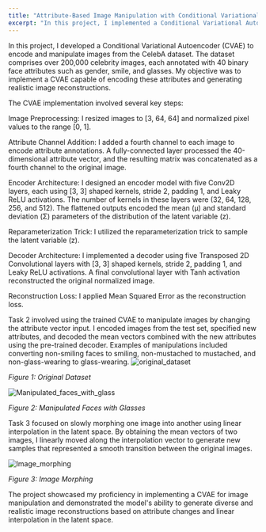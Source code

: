 ```yaml
---
title: "Attribute-Based Image Manipulation with Conditional Variational Autoencoder"
excerpt: "In this project, I implemented a Conditional Variational Autoencoder (CVAE) to encode and manipulate images from the CelebA dataset, comprising over 200,000 celebrity images with 40 face attributes. The CVAE, designed with specific preprocessing steps, encoder architecture, and decoder components, aimed to generate realistic reconstructions while considering attribute changes. Tasks included manipulating images based on attribute vectors and smoothly morphing between two images through linear interpolation in the latent space, showcasing the model's versatility in image generation and manipulation.<br/>"
---
```


In this project, I developed a Conditional Variational Autoencoder (CVAE) to encode and manipulate images from the CelebA dataset. The dataset comprises over 200,000 celebrity images, each annotated with 40 binary face attributes such as gender, smile, and glasses. My objective was to implement a CVAE capable of encoding these attributes and generating realistic image reconstructions.

The CVAE implementation involved several key steps:

Image Preprocessing: I resized images to [3, 64, 64] and normalized pixel values to the range [0, 1].

Attribute Channel Addition: I added a fourth channel to each image to encode attribute annotations. A fully-connected layer processed the 40-dimensional attribute vector, and the resulting matrix was concatenated as a fourth channel to the original image.

Encoder Architecture: I designed an encoder model with five Conv2D layers, each using [3, 3] shaped kernels, stride 2, padding 1, and Leaky ReLU activations. The number of kernels in these layers were (32, 64, 128, 256, and 512). The flattened outputs encoded the mean (µ) and standard deviation (Σ) parameters of the distribution of the latent variable (z).

Reparameterization Trick: I utilized the reparameterization trick to sample the latent variable (z).

Decoder Architecture: I implemented a decoder using five Transposed 2D Convolutional layers with [3, 3] shaped kernels, stride 2, padding 1, and Leaky ReLU activations. A final convolutional layer with Tanh activation reconstructed the original normalized image.

Reconstruction Loss: I applied Mean Squared Error as the reconstruction loss.

Task 2 involved using the trained CVAE to manipulate images by changing the attribute vector input. I encoded images from the test set, specified new attributes, and decoded the mean vectors combined with the new attributes using the pre-trained decoder. Examples of manipulations included converting non-smiling faces to smiling, non-mustached to mustached, and non-glass-wearing to glass-wearing.
![original_dataset](https://github.com/devadharshini97/devadharshini.github.io/assets/41442650/7da2bd2a-4e45-44a0-833b-40d15ea62977)

*Figure 1: Original Dataset*

![Manipulated_faces_with_glass](https://github.com/devadharshini97/devadharshini.github.io/assets/41442650/09a39f56-c721-4174-8d70-28f266824b58)

*Figure 2: Manipulated Faces with Glasses*

Task 3 focused on slowly morphing one image into another using linear interpolation in the latent space. By obtaining the mean vectors of two images, I linearly moved along the interpolation vector to generate new samples that represented a smooth transition between the original images.

![Image_morphing](https://github.com/devadharshini97/devadharshini.github.io/assets/41442650/8a37c5fe-5331-4e5b-afd3-a1e9aa9e57f1)

*Figure 3: Image Morphing*

The project showcased my proficiency in implementing a CVAE for image manipulation and demonstrated the model's ability to generate diverse and realistic image reconstructions based on attribute changes and linear interpolation in the latent space.

